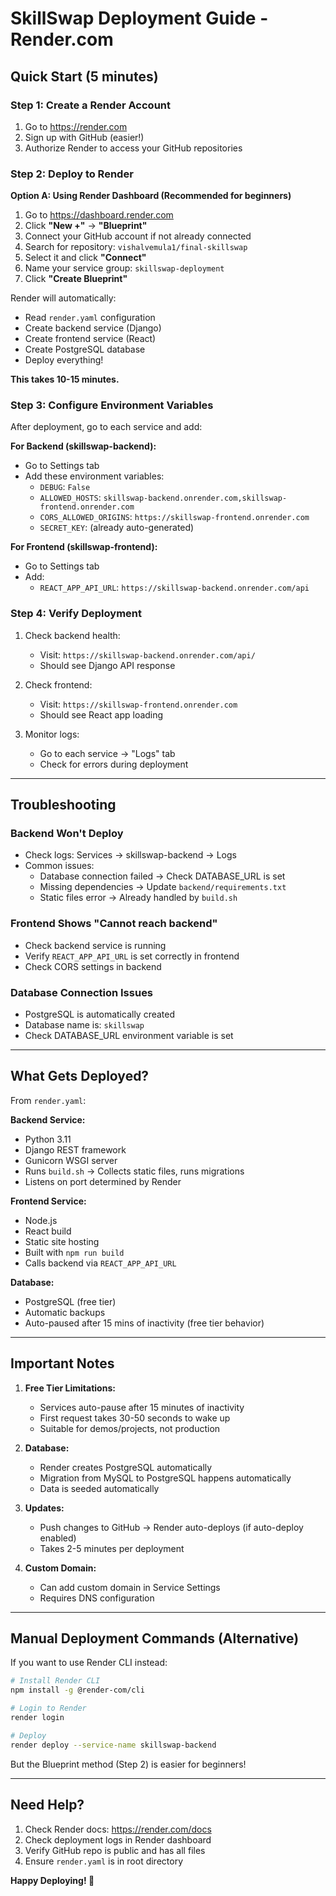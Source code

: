 # SkillSwap Deployment Guide - Render.com

## Quick Start (5 minutes)

### Step 1: Create a Render Account
1. Go to https://render.com
2. Sign up with GitHub (easier!)
3. Authorize Render to access your GitHub repositories

### Step 2: Deploy to Render

**Option A: Using Render Dashboard (Recommended for beginners)**

1. Go to https://dashboard.render.com
2. Click **"New +"** → **"Blueprint"**
3. Connect your GitHub account if not already connected
4. Search for repository: `vishalvemula1/final-skillswap`
5. Select it and click **"Connect"**
6. Name your service group: `skillswap-deployment`
7. Click **"Create Blueprint"**

Render will automatically:
- Read `render.yaml` configuration
- Create backend service (Django)
- Create frontend service (React)
- Create PostgreSQL database
- Deploy everything!

**This takes 10-15 minutes.**

### Step 3: Configure Environment Variables

After deployment, go to each service and add:

**For Backend (skillswap-backend):**
- Go to Settings tab
- Add these environment variables:
  - `DEBUG`: `False`
  - `ALLOWED_HOSTS`: `skillswap-backend.onrender.com,skillswap-frontend.onrender.com`
  - `CORS_ALLOWED_ORIGINS`: `https://skillswap-frontend.onrender.com`
  - `SECRET_KEY`: (already auto-generated)

**For Frontend (skillswap-frontend):**
- Go to Settings tab
- Add:
  - `REACT_APP_API_URL`: `https://skillswap-backend.onrender.com/api`

### Step 4: Verify Deployment

1. Check backend health:
   - Visit: `https://skillswap-backend.onrender.com/api/`
   - Should see Django API response

2. Check frontend:
   - Visit: `https://skillswap-frontend.onrender.com`
   - Should see React app loading

3. Monitor logs:
   - Go to each service → "Logs" tab
   - Check for errors during deployment

---

## Troubleshooting

### Backend Won't Deploy
- Check logs: Services → skillswap-backend → Logs
- Common issues:
  - Database connection failed → Check DATABASE_URL is set
  - Missing dependencies → Update `backend/requirements.txt`
  - Static files error → Already handled by `build.sh`

### Frontend Shows "Cannot reach backend"
- Check backend service is running
- Verify `REACT_APP_API_URL` is set correctly in frontend
- Check CORS settings in backend

### Database Connection Issues
- PostgreSQL is automatically created
- Database name is: `skillswap`
- Check DATABASE_URL environment variable is set

---

## What Gets Deployed?

From `render.yaml`:

**Backend Service:**
- Python 3.11
- Django REST framework
- Gunicorn WSGI server
- Runs `build.sh` → Collects static files, runs migrations
- Listens on port determined by Render

**Frontend Service:**
- Node.js
- React build
- Static site hosting
- Built with `npm run build`
- Calls backend via `REACT_APP_API_URL`

**Database:**
- PostgreSQL (free tier)
- Automatic backups
- Auto-paused after 15 mins of inactivity (free tier behavior)

---

## Important Notes

1. **Free Tier Limitations:**
   - Services auto-pause after 15 minutes of inactivity
   - First request takes 30-50 seconds to wake up
   - Suitable for demos/projects, not production

2. **Database:**
   - Render creates PostgreSQL automatically
   - Migration from MySQL to PostgreSQL happens automatically
   - Data is seeded automatically

3. **Updates:**
   - Push changes to GitHub → Render auto-deploys (if auto-deploy enabled)
   - Takes 2-5 minutes per deployment

4. **Custom Domain:**
   - Can add custom domain in Service Settings
   - Requires DNS configuration

---

## Manual Deployment Commands (Alternative)

If you want to use Render CLI instead:

```bash
# Install Render CLI
npm install -g @render-com/cli

# Login to Render
render login

# Deploy
render deploy --service-name skillswap-backend
```

But the Blueprint method (Step 2) is easier for beginners!

---

## Need Help?

1. Check Render docs: https://render.com/docs
2. Check deployment logs in Render dashboard
3. Verify GitHub repo is public and has all files
4. Ensure `render.yaml` is in root directory

**Happy Deploying! 🚀**
